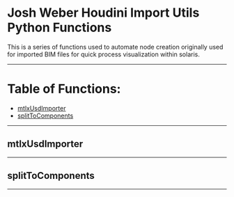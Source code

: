 # Josh Weber Houdini Import Utils Python Functions

This is a series of functions used to automate node creation originally used for imported BIM files for quick process visualization within solaris. 

---

# Table of Functions:
- [mtlxUsdImporter](#mtlxUsdImporter)
- [splitToComponents](#splitToComponents)

---

## mtlxUsdImporter

---

## splitToComponents

---
